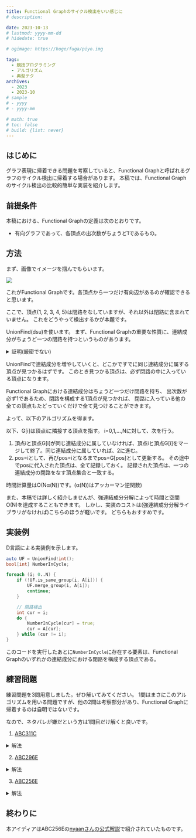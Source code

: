 ```yaml
---
title: Functional Graphのサイクル検出をいい感じに
# description: 

date: 2023-10-13
# lastmod: yyyy-mm-dd
# hidedate: true

# ogimage: https://hoge/fuga/piyo.img

tags:
  - 競技プログラミング
  - アルゴリズム
  - 典型テク
archives:
  - 2023
  - 2023-10
# sample
# - yyyy
# - yyyy-mm

# math: true
# toc: false
# build: {list: never}
---
```


## はじめに
グラフ表現に帰着できる問題を考察していると、Functional Graphと呼ばれるグラフのサイクル検出に帰着する場合があります。
本稿では、Functional Graphのサイクル検出の比較的簡単な実装を紹介します。

## 前提条件
本稿における、Functional Graphの定義は次のとおりです。
- 有向グラフであって、各頂点の出次数がちょうど1であるもの。

## 方法
まず、画像でイメージを掴んでもらいます。

![](https://res.cloudinary.com/dqoqdn2sk/image/upload/v1697171658/pictures/functional-graph/graph_wq6ymb.png)

これがFunctional Graphです。各頂点から一つだけ有向辺があるのが確認できると思います。

ここで、頂点{1, 2, 3, 4, 5}は閉路をなしていますが、それ以外は閉路に含まれていません。
これをどうやって検出するかが本題です。

UnionFind(dsu)を使います。
まず、Functional Graphの重要な性質に、連結成分がちょうど一つの閉路を持つというものがあります。

<details>
<summary>証明(厳密でない)</summary>

1. 連結成分が少なくとも一つの閉路を持つこと

頂点1つから考えて、まだ連結成分でない頂点へ有向辺を張ると、必ず連結成分のサイズが1増えます。
つまり、サイズkの連結成分を成す最小の有向辺はk-1本です。

一方、Functional Graphにおけるサイズkの連結成分は必ずk本の有向辺を持ちます。

これは、少なくとも1本はすでに連結である頂点へと有向辺を張っていることになり、閉路を含みます。

2. 高々1つの閉路を持つこと

あるFunctional Graphの連結成分が2つの閉路を持つと仮定します。

- 閉路が頂点を共有するとき

少なくとも2つの頂点が出次数2になり、違反します。

- 閉路が頂点を共有しないとき

閉路同士を結ぶ辺が必要ですが、このときに少なくとも1つの頂点が出次数2になり、違反します。

3以上も同様に証明できます(ほんとか？)。よって、閉路は高々1つです。


証明終わり。
</details>

UnionFindで連結成分を増やしていくと、どこかですでに同じ連結成分に属する頂点が見つかるはずです。
このとき見つかる頂点は、必ず閉路の中に入っている頂点になります。

Functional Graphにおける連結成分はちょうど一つだけ閉路を持ち、
出次数が必ず1であるため、閉路を構成する1頂点が見つかれば、
閉路に入っている他の全ての頂点もたどっていくだけで全て見つけることができます。

よって、以下のアルゴリズムを得ます。

以下、G[i]は頂点iに隣接する頂点を指す。
i=0,1,...,Nに対して、次を行う。
1. 頂点iと頂点G[i]が同じ連結成分に属していなければ、頂点iと頂点G[i]をマージして終了。同じ連結成分に属していれば、2に進む。
2. pos=iとして、再びpos=iとなるまでpos=G[pos]として更新する。
その途中でposに代入された頂点は、全て記録しておく。
記録された頂点は、一つの連結成分の閉路をなす頂点集合と一致する。

時間計算量はO(Nα(N))です。(α(N))はアッカーマン逆関数)

また、本稿では詳しく紹介しませんが、強連結成分分解によって時間と空間O(N)を達成することもできます。
しかし、実装のコストは(強連結成分分解ライブラリがなければ)こちらのほうが軽いです。
どちらもおすすめです。

## 実装例
D言語による実装例を示します。
```D
auto UF = UnionFind!int();
bool[int] NumberInCycle;

foreach (i; 0..N) {
    if (!UF.is_same_group(i, A[i])) {
        UF.merge_group(i, A[i]);
        continue;
    }

    // 閉路検出
    int cur = i;
    do {
        NumberInCycle[cur] = true;
        cur = A[cur];
    } while (cur != i);
}
```
このコードを実行したあとに`NumberInCycle`に存在する要素は、Functional Graphのいずれかの連結成分における閉路を構成する頂点である。

## 練習問題
練習問題を3問用意しました。ぜひ解いてみてください。
1問はまさにこのアルゴリズムを用いる問題ですが、他の2問は考察部分があり、Functional Graphに帰着するのは自明ではないです。

なので、ネタバレが嫌だという方は1問目だけ解くと良いです。

1. [ABC311C](https://atcoder.jp/contests/abc311/tasks/abc311_c)
<details>
<summary>解法</summary>
状況設定はほとんど同じです。
紹介したアルゴリズムを用いるだけで解くことができます。

なお、この問題に関しては列を求める必要があるため、強連結成分分解よりもUnionFindの方が直接的に求められます。
</details>

2. [ABC296E](https://atcoder.jp/contests/abc296/tasks/abc296_e)
<details>
<summary>解法</summary>
このゲームにおけるK_i回の操作は、Functional Graphにおける辺を移動していくことだとみなせます。

そこで、もしこのグラフのある閉路に頂点iが含まれる場合、ゲームiにおいて任意のK_iに対して勝てる初期配置が存在します。

逆に、そうでないとき、十分に大きなK_iを指定するだけで必ず青木くんが勝てます。(例えば、K_i=10^9を考えてみてください。)

すなわち、この問題はFunctional Graphの閉路に含まれる頂点の種類数を数える問題に帰着します。
</details>

3. [ABC256E](https://atcoder.jp/contests/abc256/tasks/abc256_e)
<details>
<summary>解法</summary>
人iから人X_iに有向辺を張ったグラフを考えます。すると、これはFunctional Graphになります。

うまく順列を選ぶことで、必ず一つの連結成分あたり一人以外の不満度を0にすることができます。
連結成分は閉路をなしますから、全員を不満度0にはできません。

そこで、連結成分の誰を不満にするかを選ぶ問題に帰着します。
これは明らかに最小の不満度を取る貪欲法が有効です。

よって、Functional Graphの閉路に含まれる頂点を列挙する問題に帰着されました。
</details>

## 終わりに
本アイディアはABC256Eの[nyaanさんの公式解説](https://atcoder.jp/contests/abc256/editorial/4135)で紹介されていたものです。
